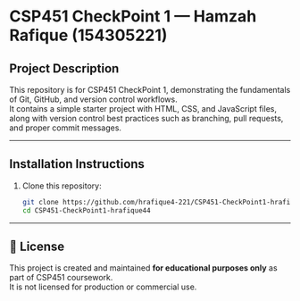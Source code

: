 # CSP451 CheckPoint 1 — Hamzah Rafique (154305221)

##  Project Description
This repository is for CSP451 CheckPoint 1, demonstrating the fundamentals of Git, GitHub, and version control workflows.  
It contains a simple starter project with HTML, CSS, and JavaScript files, along with version control best practices such as branching, pull requests, and proper commit messages.

---

## Installation Instructions
1. Clone this repository:
   ```bash
   git clone https://github.com/hrafique4-221/CSP451-CheckPoint1-hrafique44.git
   cd CSP451-CheckPoint1-hrafique44

---

## 📄 License
This project is created and maintained **for educational purposes only** as part of CSP451 coursework.  
It is not licensed for production or commercial use.  
